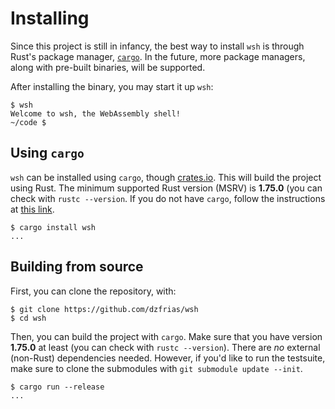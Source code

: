 # Installing

Since this project is still in infancy, the best way to install `wsh` is through
Rust's package manager, [`cargo`](https://doc.rust-lang.org/cargo/). In the
future, more package managers, along with pre-built binaries, will be supported.

After installing the binary, you may start it up `wsh`:

```
$ wsh
Welcome to wsh, the WebAssembly shell!
~/code $
```

## Using `cargo`

`wsh` can be installed using `cargo`, though [crates.io](https://crates.io/).
This will build the project using Rust. The minimum supported Rust version
(MSRV) is **1.75.0** (you can check with `rustc --version`. If you do not have
`cargo`, follow the instructions at
[this link](https://www.rust-lang.org/tools/install).

```
$ cargo install wsh
...
```

## Building from source

First, you can clone the repository, with:

```
$ git clone https://github.com/dzfrias/wsh
$ cd wsh
```

Then, you can build the project with `cargo`. Make sure that you have version
**1.75.0** at least (you can check with `rustc --version`). There are _no_
external (non-Rust) dependencies needed. However, if you'd like to run the
testsuite, make sure to clone the submodules with `git submodule update --init`.

```
$ cargo run --release
...
```
